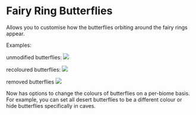 # Fairy Ring Butterflies
Allows you to customise how the butterflies orbiting around the fairy rings appear.

Examples:

unmodified butterflies:
![](https://i.imgur.com/tBHPZ8g.png)

recoloured butterflies:
![](https://i.imgur.com/REzczEw.png)

removed butterflies
![](https://i.imgur.com/T8StkzA.png)

Now has options to change the colours of butterflies on a per-biome basis.
For example, you can set all desert butterflies to be a different colour or hide butterflies specifically in caves.